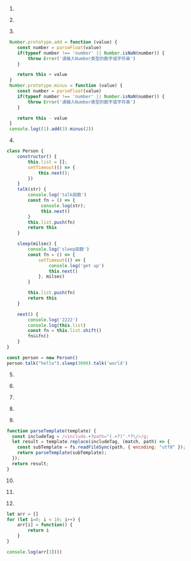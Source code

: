 1. 
<!-- 
    用 css 实现如下的多列布局（类似九宫格，右下角为空）效果：
    父元素宽度自适应所在容器宽度，高度由子元素撑开，有不定数量的直接子元素（可以用8个演示），
    每一行排3 个子元素，子元素之间的水平、垂直间距为 10px ，
    子元素的宽度自适应父元素的宽度（(父元素宽度 - 10px * 2) / 3），
    子元素的高度与自身的宽度成正比（比如 2:1 ）
-->
2. 
<!-- 
const p1 = new Promise((resolve, reject) => {
    console.log(1)
    resolve('success')
    setTimeout(() => {
        console.log('2')
        reject('fail')
    })
})

console.log(3)

setTimeout(() => {
  console.log(4)
}, 100)

console.log(5)

setTimeout(() => {
    console.log(6)
})

const p2 = p1.then(res => {
    console.log(res)
    setTimeout(() => {
        console.log(7)
    }, 0)
    return res
}, error => {
    console.log(error)
    return error
})

console.log(p1)
console.log(p2)
console.log(p2 === p1)
 -->
3. 
<!-- 实现 (1).add(3).minus(2) 功能 -->
```js
 Number.prototype.add = function (value) {
    const number = parseFloat(value)
    if(typeof number !== 'number' || Number.isNaN(number)) {
        throw Error('请输入Number类型的数字或字符串')
    }

    return this + value
 }
 Number.prototype.minus = function (value) {
    const number = parseFloat(value)
    if(typeof number !== 'number' || Number.isNaN(number)) {
        throw Error('请输入Number类型的数字或字符串')
    }

    return this - value
 }
 console.log((1).add(3).minus(2))
```
4. 
<!-- 实现一个对象 Task，链式调用
new Task().sleep(3).log(1).sleep(1).sleep(2).log(2) -->
```js
class Person {
    constructor() {
        this.list = [];
        setTimeout(() => {
            this.next();
        })
    }
    talk(str) {
        console.log('talk函数')
        const fn = () => {
             console.log(str);
             this.next()
        }
        this.list.push(fn)
        return this
    }

    sleep(milsec) {
        console.log('sleep函数')
        const fn = () => {
            setTimeout(() => {
                console.log('get up')
                this.next()
            }, milsec)
        }

        this.list.push(fn)
        return this
    }

    next() {
        console.log('2222')
        console.log(this.list)
        const fn = this.list.shift()
        fn&&fn()
    }
}

const person = new Person()
person.talk("hello").sleep(3000).talk('world')
```
5. 
<!-- 
// - 两个栈模拟队列 可以数组来写，数组只能用 push，pop 方法。实现队列的 push\pop

//     1. [1, 2, 3, 4]

//     2. push(5) [1, 2, 3, 4, 5]

//     3. pop() [2, 3, 4, 5]

//     4. pop() [3, 4, 5]

//     5. push(6) [3, 4, 5, 6]
 -->
6. 
<!-- 
    实现一个批量请求函数
    function sendRequests(urls, max, callback) {
    }
    要求：
    urls为请求接口list
    可控制最大并发数，即max
    请求全部结束后，调用callback函数，传入排序好的请求结果list
    备注：
    发请求可以直接使用fetch API
    fetch(url).then()
 -->
7. 
<!-- 
// let asyncPool = [p1, p2, p3, ..p10];
// let asyncNum = 3;
// ret = [r1, r2, r3, ..r10];
// 尽可能利用并发量
 -->
8. 
<!-- 
/* 不使用async await 实现一个函数createFlow,使得以下代码输出方式如下：

// 延迟1s

1

2

// 延迟3s

3

4

*/

const delay = (ms) => new Promise((resolve) => setTimeout(resolve, ms));

const log = console.log

createFlow([

() => delay(1000).then(() => log(1)),

() => log(2),

() => delay(3000).then(() => log(3)),

() => log(4),

])
 -->
9. 
<!-- 
实现一个树状模板嵌套的处理，include标签也会包含一堆html标签以及include标签
let str = '<div><include path="./item.tpl" /></div>'
要求写一个函数，将树状嵌套的子模板都解析好替换

item.tpl 6
<div>6</div>

item.tpl

<include path="./item-sub.tpl" />
item-sub.tpl world

<div><span>hello</span>world</div>
 -->
```js
function parseTemplate(template) {
  const includeTag = /<include.+?path="(.+?)".*?\/>/g;
  let result = template.replace(includeTag, (match, path) => {
    const subTemplate = fs.readFileSync(path, { encoding: "utf8" });
    return parseTemplate(subTemplate);
  });
  return result;
}
```
10. 
<!-- 
岛屿总是被水包围，并且每座岛屿只能由水平方向或竖直方向上相邻的陆地连接形成。
此外，你可以假设该网格的四条边均被水包围。

示例 1:
输入:
11110
11010
11000
00000
输出: 1

示例 2:
输入:
11000
11000
00100
00011
输出: 3
解释: 每座岛屿只能由水平和/或竖直方向上相邻的陆地连接而成。
 -->
11. 
<!-- 
JavaScript 实现找出字符串中第一个没重复的字符

function getOnceChar(str) {
	const map = {};

	for (let i = 0; i < str.length; i++) {
		if (!map[str[i]] && str.indexOf(str[i], i + 1) === -1) {
			return str[i];
		}

		map[str[i]] = true;
	}
}
getOnceChar('aaaabbbcddcerr'); // e
 -->
12. 
```js
let arr = []
for (let i=0; i < 10; i++) {
    arr[i] = function() {
        return i
    }
}

console.log(arr[3]())

```